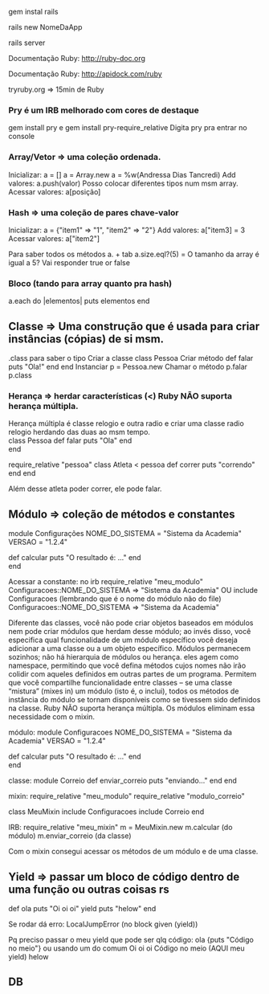 gem instal rails

rails new NomeDaApp

rails server

Documentação Ruby: http://ruby-doc.org

Documentação Ruby: http://apidock.com/ruby

tryruby.org => 15min de Ruby

### Pry é um IRB melhorado com cores de destaque
gem install pry e gem install pry-require_relative
Digita pry pra entrar no console

### Array/Vetor => uma coleção ordenada.
Inicializar: a = [] a = Array.new a = %w(Andressa Dias Tancredi)
Add valores: a.push(valor) Posso colocar diferentes tipos num msm array.
Acessar valores: a[posição]

### Hash => uma coleção de pares chave-valor
Inicializar:  a = {"item1" => "1", "item2" => "2"}
Add valores: a["item3] = 3
Acessar valores: a["item2"]

Para saber todos os métodos a. + tab
a.size.eql?(5) = O tamanho da array é igual a 5? Vai responder true or false

### Bloco (tando para array quanto pra hash)
a.each do |elementos|
  puts elementos
end

## Classe => Uma construção que é usada para criar instâncias (cópias) de si msm.
.class para saber o tipo
Criar a classe class Pessoa
Criar método def falar
  puts "Ola!"
 end
end
Instanciar p = Pessoa.new
Chamar o método p.falar
p.class

### Herança => herdar características (<) Ruby NÃO suporta herança múltipla.
Herança múltipla é classe relogio e outra radio e criar uma classe radio relogio herdando das 
duas ao msm tempo.  
class Pessoa
  def falar
    puts "Ola"
  end  
end

require_relative "pessoa"
class Atleta < pessoa
  def correr
    puts "correndo"
  end
end

Além desse atleta poder correr, ele pode falar.

## Módulo => coleção de métodos e constantes

module Configurações
  NOME_DO_SISTEMA = "Sistema da Academia"
  VERSAO =  "1.2.4"

  def calcular
    puts "O resultado é: ..."
  end  
end

Acessar a constante:
no irb require_relative "meu_modulo"
Configuracoes::NOME_DO_SISTEMA
=> "Sistema da Academia"
OU
include Configuracoes (lembrando que é o nome do módulo não do file)
Configuracoes::NOME_DO_SISTEMA
=> "Sistema da Academia"

Diferente das classes, você não pode criar objetos baseados em módulos nem pode criar módulos
que herdam desse módulo; ao invés disso, você especifica qual funcionalidade de um módulo 
específico você deseja adicionar a uma classe ou a um objeto específico. Módulos permanecem 
sozinhos; não há hierarquia de módulos ou herança. eles agem como namespace, permitindo que 
você defina métodos cujos nomes não irão colidir com aqueles definidos em outras partes de um
programa. Permitem que você compartilhe funcionalidade entre classes – se uma classe “mistura”
(mixes in) um módulo (isto é, o inclui), todos os métodos de instância do módulo se tornam 
disponíveis como se tivessem sido definidos na classe.
Ruby NÃO suporta herança múltipla. Os módulos eliminam essa necessidade com o mixin.

módulo:
module Configuracoes
  NOME_DO_SISTEMA = "Sistema da Academia"
  VERSAO =  "1.2.4"

  def calcular
    puts "O resultado é: ..."
  end  
end

classe:
module Correio
  def enviar_correio
    puts "enviando..."
  end 
end

mixin:
require_relative "meu_modulo"
require_relative "modulo_correio"

class MeuMixin
  include Configuracoes
  include Correio
end

IRB:
require_relative "meu_mixin"
m = MeuMixin.new
m.calcular (do módulo)
m.enviar_correio (da classe)

Com o mixin consegui acessar os métodos de um módulo e de uma classe.

## Yield => passar um bloco de código dentro de uma função ou outras coisas rs
def ola
  puts "Oi oi oi"
  yield
  puts "helow"
end

Se rodar dá erro: 
LocalJumpError (no block given (yield))

Pq preciso passar o meu yield que pode ser qlq código:
ola {puts "Código no meio"} ou usando um do comum
Oi oi oi
Código no meio (AQUI meu yield)
helow

## DB

